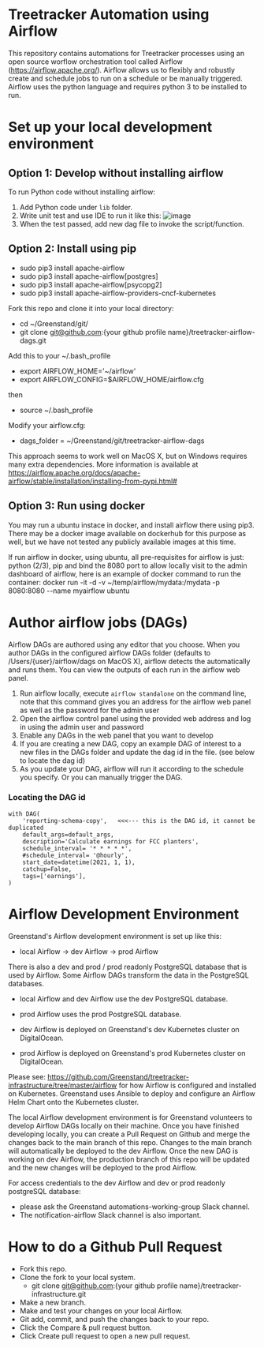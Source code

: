 # Treetracker Automation using Airflow

This repository contains automations for Treetracker processes using an open source worflow orchestration tool called Airflow (https://airflow.apache.org/). Airflow allows us to flexibly and robustly create and schedule jobs to run on a schedule or be manually triggered.  Airflow uses the python language and requires python 3 to be installed to run.

# Set up your local development environment

## Option 1: Develop without installing airflow

To run Python code without installing airflow:

1. Add Python code under `lib` folder.
2. Write unit test and use IDE to run it like this:
 ![image](https://user-images.githubusercontent.com/5744708/153327472-31f32345-ce36-4238-98cc-5a94024f3cd8.png)
3. When the test passed, add new dag file to invoke the script/function.

## Option 2: Install using pip
- sudo pip3 install apache-airflow
- sudo pip3 install apache-airflow[postgres]
- sudo pip3 install apache-airflow[psycopg2]
- sudo pip3 install apache-airflow-providers-cncf-kubernetes

Fork this repo and clone it into your local directory:
- cd ~/Greenstand/git/
- git clone git@github.com:{your github profile name}/treetracker-airflow-dags.git

Add this to your ~/.bash_profile
- export AIRFLOW_HOME='~/airflow'
- export AIRFLOW_CONFIG=$AIRFLOW_HOME/airflow.cfg

then 
- source ~/.bash_profile

Modify your airflow.cfg:
- dags_folder = ~/Greenstand/git/treetracker-airflow-dags

This approach seems to work well on MacOS X, but on Windows requires many extra dependencies.
More information is available at https://airflow.apache.org/docs/apache-airflow/stable/installation/installing-from-pypi.html#

## Option 3: Run using docker

You may run a ubuntu instace in docker, and install airflow there using pip3.  There may be a docker image available on dockerhub for this purpose as well, but we have not tested any publicly available images at this time.

If run airflow in docker, using ubuntu, all pre-requisites for airflow is just: python (2/3), pip and bind the 8080 port to allow locally visit to the admin dashboard of airflow, here is an example of docker command to run the container: docker run -it -d -v ~/temp/airflow/mydata:/mydata -p 8080:8080 --name myairflow ubuntu


# Author airflow jobs (DAGs)

Airflow DAGs are authored using any editor that you choose.  When you author DAGs in the configured airflow DAGs folder (defaults to /Users/{user}/airflow/dags on MacOS X), airflow detects the automatically and runs them.  You can view the outputs of each run in the airflow web panel.


1. Run airflow locally, execute ```airflow standalone``` on the command line, note that this command gives you an address for the airflow web panel as well as the password for the admin user
2. Open the airflow control panel using the provided web address and log in using the admin user and password
3. Enable any DAGs in the web panel that you want to develop
4. If you are creating a new DAG, copy an example DAG of interest to a new files in the DAGs folder and update the dag id in the file.  (see below to locate the dag id)
5. As you update your DAG, airflow will run it according to the schedule you specify.  Or you can manually trigger the DAG.

### Locating the DAG id
```
with DAG(
    'reporting-schema-copy',   <<<--- this is the DAG id, it cannot be duplicated
    default_args=default_args,
    description='Calculate earnings for FCC planters',
    schedule_interval= '* * * * *',
    #schedule_interval= '@hourly',
    start_date=datetime(2021, 1, 1),
    catchup=False,
    tags=['earnings'],
)
```

# Airflow Development Environment

Greenstand's Airflow development environment is set up like this:

- local Airflow -> dev Airflow -> prod Airflow

There is also a dev and prod / prod readonly PostgreSQL database that is used by Airflow. Some Airflow DAGs transform the data in the PostgreSQL databases.

- local Airflow and dev Airflow use the dev PostgreSQL database.
- prod Airflow uses the prod PostgreSQL database.

- dev Airflow is deployed on Greenstand's dev Kubernetes cluster on DigitalOcean.
- prod Airflow is deployed on Greenstand's prod Kubernetes cluster on DigitalOcean.

Please see: https://github.com/Greenstand/treetracker-infrastructure/tree/master/airflow for how Airflow is configured and installed on Kubernetes. Greenstand uses Ansible to deploy and configure an Airflow Helm Chart onto the Kubernetes cluster.

The local Airflow development environment is for Greenstand volunteers to develop Airflow DAGs locally on their machine. Once you have finished developing locally, you can create a Pull Request on Github and merge the changes back to the main branch of this repo. Changes to the main branch will automatically be deployed to the dev Airflow. Once the new DAG is working on dev Airflow, the production branch of this repo will be updated and the new changes will be deployed to the prod Airflow.

For access credentials to the dev Airflow and dev or prod readonly postgreSQL database: 
- please ask the Greenstand automations-working-group Slack channel.
- The notification-airflow Slack channel is also important.

# How to do a Github Pull Request

- Fork this repo.
- Clone the fork to your local system.
	- git clone git@github.com:{your github profile name}/treetracker-infrastructure.git
- Make a new branch.
- Make and test your changes on your local Airflow.
- Git add, commit, and push the changes back to your repo.
- Click the Compare & pull request button.
- Click Create pull request to open a new pull request.
